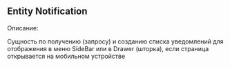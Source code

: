 ## Entity Notification 

Описание:

Сущность по получению (запросу) и созданию списка уведомлений для отображения в меню SideBar или в Drawer (шторка), если страница открывается на мобильном устройстве